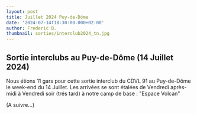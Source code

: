 ```yaml
---
layout: post
title: Juillet 2024 Puy-de-Dôme
date: '2024-07-14T18:30:00.000+02:00'
author: Frederic B.
thumbnail: sorties/interclub2024_tn.jpg
---
```


## Sortie interclubs au Puy-de-Dôme (14 Juillet 2024)


Nous étions 11 gars pour cette sortie interclub du CDVL 91 au Puy-de-Dôme le week-end du 14 Juillet.
Les arrivées se sont étalées de Vendredi après-midi à Vendredi soir (trés tard) à notre camp de base : "Espace Volcan"

(A suivre...)
